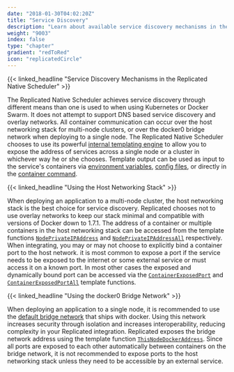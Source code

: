 ```yaml
---
date: "2018-01-30T04:02:20Z"
title: "Service Discovery"
description: "Learn about available service discovery mechanisms in the Replicated Native Scheduler"
weight: "9003"
index: false
type: "chapter"
gradient: "redToRed"
icon: "replicatedCircle"
---
```


{{< linked_headline "Service Discovery Mechanisms in the Replicated Native Scheduler" >}}

The Replicated Native Scheduler achieves service discovery through different means than one is used to when using Kubernetes or Docker Swarm. It does not attempt to support DNS based service discovery and overlay networks. All container communication can occur over the host networking stack for multi-node clusters, or over the docker0 bridge network when deploying to a single node. The Replicated Native Scheduler chooses to use its powerful [internal templating engine](/docs/native/packaging-an-application/template-functions/) to allow you to expose the address of services across a single node or a cluster in whichever way he or she chooses. Template output can be used as input to the service's containers via [environment variables](/docs/native/packaging-an-application/environment_variables/), [config files](/docs/native/packaging-an-application/config-files/), or directly in the [container command](/docs/native/packaging-an-application/starting-and-stopping/).

{{< linked_headline "Using the Host Networking Stack" >}}

When deploying an application to a multi-node cluster, the host networking stack is the best choice for service discovery. Replicated chooses not to use overlay networks to keep our stack minimal and compatible with versions of Docker down to 1.7.1. The address of a container or multiple containers in the host networking stack can be accessed from the template functions [`NodePrivateIPAddress`](/docs/native/packaging-an-application/template-functions/#nodeprivateipaddress) and [`NodePrivateIPAddressAll`](/docs/native/packaging-an-application/template-functions/#nodeprivateipaddressall) respectively. When integrating, you may or may not choose to explicitly bind a container port to the host network. it is most common to expose a port if the service needs to be exposed to the internet or some external service or must access it on a known port. In most other cases the exposed and dynamically bound port can be accessed via the [`ContainerExposedPort`](/docs/native/packaging-an-application/template-functions/#containerexposedport) and [`ContainerExposedPortAll`](/docs/native/packaging-an-application/template-functions/#containerexposedportall) template functions.

{{< linked_headline "Using the docker0 Bridge Network" >}}

When deploying an application to a single node, it is recommended to use the [default bridge network](https://docs.docker.com/network/bridge/) that ships with docker. Using this network increases security through isolation and increases interoperability, reducing complexity in your Replicated integration. Replicated exposes the bridge network address using the template function [`ThisNodeDockerAddress`](/docs/native/packaging-an-application/template-functions/#thisnodedockeraddress). Since all ports are exposed to each other automatically between containers on the bridge network, it is not recommended to expose ports to the host networking stack unless they need to be accessible by an external service.
